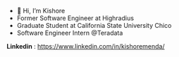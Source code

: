 - 👋 Hi, I’m Kishore
- Former Software Engineer at Highradius
- Graduate Student at California State University Chico
- Software Engineer Intern @Teradata

<!---
KishoreMenda/KishoreMenda is a ✨ special ✨ repository because its `README.md` (this file) appears on your GitHub profile.
You can click the Preview link to take a look at your changes.
--->
**Linkedin** : https://www.linkedin.com/in/kishoremenda/
